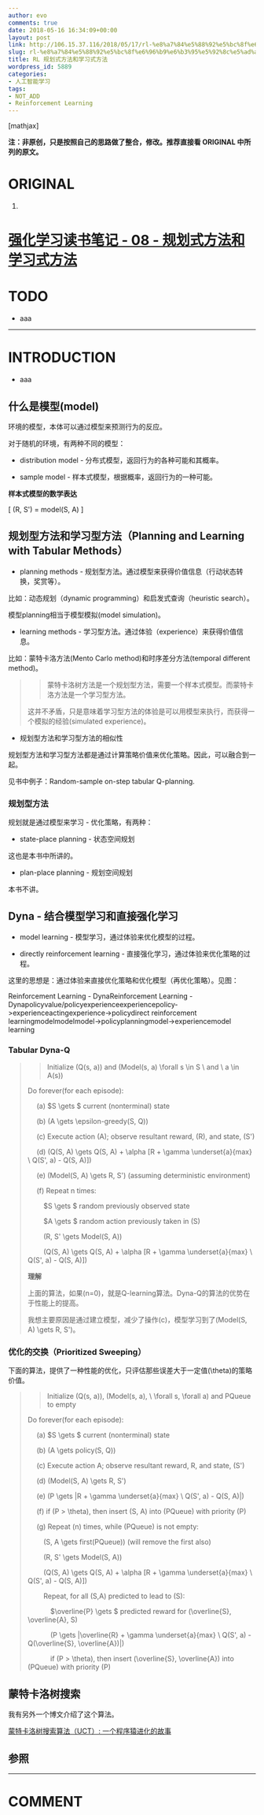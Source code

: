 ```yaml
---
author: evo
comments: true
date: 2018-05-16 16:34:09+00:00
layout: post
link: http://106.15.37.116/2018/05/17/rl-%e8%a7%84%e5%88%92%e5%bc%8f%e6%96%b9%e6%b3%95%e5%92%8c%e5%ad%a6%e4%b9%a0%e5%bc%8f%e6%96%b9%e6%b3%95/
slug: rl-%e8%a7%84%e5%88%92%e5%bc%8f%e6%96%b9%e6%b3%95%e5%92%8c%e5%ad%a6%e4%b9%a0%e5%bc%8f%e6%96%b9%e6%b3%95
title: RL 规划式方法和学习式方法
wordpress_id: 5889
categories:
- 人工智能学习
tags:
- NOT_ADD
- Reinforcement Learning
---
```


<!-- more -->

[mathjax]

**注：非原创，只是按照自己的思路做了整合，修改。推荐直接看 ORIGINAL 中所列的原文。**


# ORIGINAL





 	
  1. 


# [强化学习读书笔记 - 08 - 规划式方法和学习式方法](http://www.cnblogs.com/steven-yang/p/6525889.html)







# TODO





 	
  * aaa





* * *





# INTRODUCTION





 	
  * aaa




## 什么是模型(model)




环境的模型，本体可以通过模型来预测行为的反应。  

对于随机的环境，有两种不同的模型：






  * distribution model - 分布式模型，返回行为的各种可能和其概率。


  * sample model - 样本式模型，根据概率，返回行为的一种可能。




**样本式模型的数学表达**  

\[
(R, S') = model(S, A)
\]




## 规划型方法和学习型方法（Planning and Learning with Tabular Methods）






  * planning methods - 规划型方法。通过模型来获得价值信息（行动状态转换，奖赏等）。  

比如：动态规划（dynamic programming）和启发式查询（heuristic search）。  

模型planning相当于模型模拟(model simulation)。



  * learning methods - 学习型方法。通过体验（experience）来获得价值信息。  

比如：蒙特卡洛方法(Mento Carlo method)和时序差分方法(temporal different method)。





<blockquote>

> 
> 蒙特卡洛树方法是一个规划型方法，需要一个样本式模型。而蒙特卡洛方法是一个学习型方法。  

这并不矛盾，只是意味着学习型方法的体验是可以用模型来执行，而获得一个模拟的经验(simulated experience)。
> 
> 
</blockquote>






  * 规划型方法和学习型方法的相似性  

规划型方法和学习型方法都是通过计算策略价值来优化策略。因此，可以融合到一起。  

见书中例子：Random-sample on-step tabular Q-planning.




### 规划型方法




规划就是通过模型来学习 - 优化策略，有两种：






  * state-place planning - 状态空间规划  

这也是本书中所讲的。



  * plan-place planning - 规划空间规划  

本书不讲。





## Dyna - 结合模型学习和直接强化学习






  * model learning - 模型学习，通过体验来优化模型的过程。


  * directly reinforcement learning - 直接强化学习，通过体验来优化策略的过程。




这里的思想是：通过体验来直接优化策略和优化模型（再优化策略）。见图：




Reinforcement Learning - DynaReinforcement Learning - Dynapolicyvalue/policyexperienceexperiencepolicy->experienceactingexperience->policydirect reinforcement learningmodelmodelmodel->policyplanningmodel->experiencemodel learning




### Tabular Dyna-Q




<blockquote>

> 
> Initialize \(Q(s, a)\) and \(Model(s, a) \forall s \in S \ and \ a \in A(s)\)  

Do forever(for each episode):  

  (a) $S \gets $ current (nonterminal) state  

  (b) \(A \gets \epsilon-greedy(S, Q)\)  

  (c) Execute action \(A\); observe resultant reward, \(R\), and state, \(S'\)  

  (d) \(Q(S, A) \gets Q(S, A) + \alpha [R + \gamma \underset{a}{max} \ Q(S', a) - Q(S, A)]\)   

  (e) \(Model(S, A) \gets R, S'\) (assuming deterministic environment)  

  (f) Repeat n times:  

   $S \gets $ random previously observed state  

   $A \gets $ random action previously taken in \(S\)  

   \(R, S' \gets Model(S, A)\)  

   \(Q(S, A) \gets Q(S, A) + \alpha [R + \gamma \underset{a}{max} \ Q(S', a) - Q(S, A)]\)   

  

**理解**  

上面的算法，如果\(n=0\)，就是Q-learning算法。Dyna-Q的算法的优势在于性能上的提高。  

我想主要原因是通过建立模型，减少了操作(c)，模型学习到了\(Model(S, A) \gets R, S'\)。
> 
> 
</blockquote>




### 优化的交换（Prioritized Sweeping）




下面的算法，提供了一种性能的优化，只评估那些误差大于一定值\(\theta\)的策略价值。




<blockquote>

> 
> Initialize \(Q(s, a)\), \(Model(s, a), \ \forall s, \forall a\) and PQueue to empty  

Do forever(for each episode):  

  (a) $S \gets $ current (nonterminal) state  

  (b) \(A \gets policy(S, Q)\)  

  (c) Execute action A; observe resultant reward, R, and state, \(S'\)  

  (d) \(Model(S, A) \gets R, S'\)  

  (e) \(P \gets |R + \gamma \underset{a}{max} \ Q(S', a) - Q(S, A)|\)  

  (f) if \(P > \theta\), then insert \(S, A\) into \(PQueue\) with priority \(P\)  

  (g) Repeat \(n\) times, while \(PQueue\) is not empty:  

   \(S, A \gets first(PQueue)\) (will remove the first also)  

   \(R, S' \gets Model(S, A)\)  

   \(Q(S, A) \gets Q(S, A) + \alpha [R + \gamma \underset{a}{max} \ Q(S', a) - Q(S, A)]\)  

   Repeat, for all \(S,A\) predicted to lead to \(S\):  

    $\overline{P} \gets $ predicted reward for \(\overline{S}, \overline{A}, S\)  

    \(P \gets |\overline{R} + \gamma \underset{a}{max} \ Q(S', a) - Q(\overline{S}, \overline{A})|\)  

    if \(P > \theta\), then insert \(\overline{S}, \overline{A}\) into \(PQueue\) with priority \(P\)
> 
> 
</blockquote>




## 蒙特卡洛树搜索




我有另外一个博文介绍了这个算法。  

[蒙特卡洛树搜索算法（UCT）: 一个程序猿进化的故事](http://www.cnblogs.com/steven-yang/p/5993205.html)




## 参照


























* * *





# COMMENT




